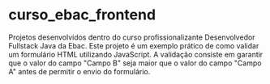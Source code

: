 # curso_ebac_frontend
Projetos desenvolvidos dentro do curso profissionalizante Desenvolvedor Fullstack Java da Ebac.
 Este projeto é um exemplo prático de como validar um formulário HTML utilizando JavaScript. A validação consiste em garantir que o valor do campo "Campo B" seja maior que o valor do campo "Campo A" antes de permitir o envio do formulário.
